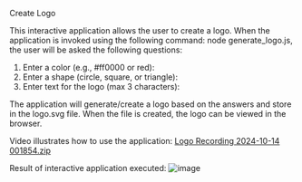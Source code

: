 Create Logo

This interactive application allows the user to create a logo.  When the application is invoked using the following command: node generate_logo.js, the user will be asked the following questions:
1) Enter a color (e.g., #ff0000 or red):
2) Enter a shape (circle, square, or triangle):
3) Enter text for the logo (max 3 characters):

The application will generate/create a logo based on the answers and store in the logo.svg file.  When the file is created, the logo can be viewed in the browser.

Video illustrates how to use the application:
[Logo Recording 2024-10-14 001854.zip](https://github.com/user-attachments/files/17359287/Logo.Recording.2024-10-14.001854.zip)


Result of interactive application executed:
![image](https://github.com/user-attachments/assets/8f20d54d-857f-4488-bddc-5053cc11f821)
